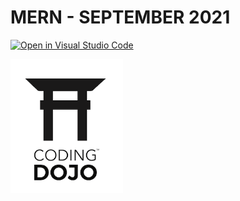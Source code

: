 # MERN - SEPTEMBER 2021

[![Open in Visual Studio Code](https://open.vscode.dev/badges/open-in-vscode.svg)](https://open.vscode.dev/jupiterorbita/MERN_SEPT_2021)

<img src="CD_ROUND_LOGO.png" alt="Coding Dojo Logo" width="180">